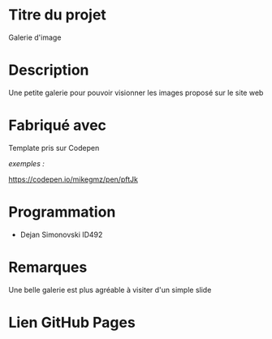 # Titre du projet

Galerie d'image

# Description

Une petite galerie pour pouvoir visionner les images proposé sur le site web

# Fabriqué avec

Template pris sur Codepen

_exemples :_

https://codepen.io/mikegmz/pen/pftJk

# Programmation

* Dejan Simonovski ID492

# Remarques

Une belle galerie est plus agréable à visiter d'un simple slide

# Lien GitHub Pages
